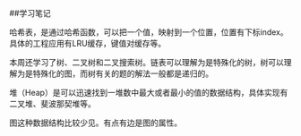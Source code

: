 ##学习笔记

哈希表，是通过哈希函数，可以把一个值，映射到一个位置，位置有下标index。具体的工程应用有LRU缓存，键值对缓存等。

本周还学习了树、二叉树和二叉搜索树。链表可以理解为是特殊化的树，树可以理解为是特殊化的图，而树有关的题的解法一般都是递归的。

堆（Heap）是可以迅速找到一堆数中最大或者最小的值的数据结构，具体实现有二叉堆、斐波那契堆等。

图这种数据结构比较少见。有点有边是图的属性。

